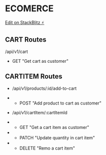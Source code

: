 # ECOMERCE
[Edit on StackBlitz ⚡️](https://stackblitz.com/edit/stackblitz-starters-qmwfcz)

## CART Routes
/api/v1/cart
- GET "Get cart as customer"

## CARTITEM Routes
- /api/v1/products/:id/add-to-cart
- - POST "Add product to cart as customer"

- /api/v1/cartItem/:cartItemId
- - GET "Get a cart item as customer"
- - PATCH "Update quantity in cart item"
- - DELETE "Remo a cart item"



